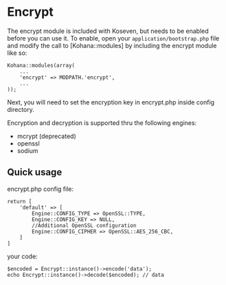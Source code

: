 # Encrypt 

The encrypt module is included with Koseven, but needs to be enabled before you can use it. To enable, open your `application/bootstrap.php` file and modify the call to [Kohana::modules] by including the encrypt module like so:

    Kohana::modules(array(
        ...
        'encrypt' => MODPATH.'encrypt',
        ...
    ));

Next, you will need to set the encryption key in encrypt.php inside config directory.

Encryption and decryption is supported thru the following engines:

- mcrypt (deprecated)
- openssl
- sodium

## Quick usage

encrypt.php config file:

    return [
        'default' => [
            Engine::CONFIG_TYPE => OpenSSL::TYPE,
            Engine::CONFIG_KEY => NULL,
            //Additional OpenSSL configuration
            Engine::CONFIG_CIPHER => OpenSSL::AES_256_CBC,
        ]
    ]

your code:

    $encoded = Encrypt::instance()->encode('data');
    echo Encrypt::instance()->decode($encoded); // data
